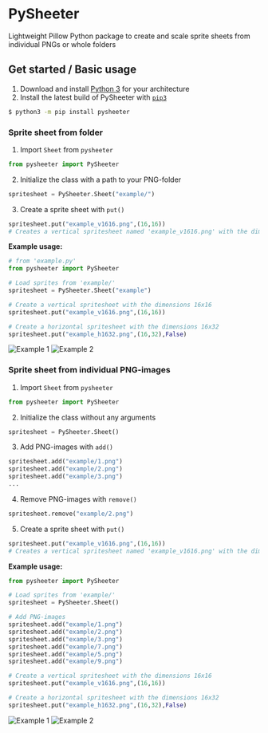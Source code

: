 # PySheeter
Lightweight Pillow Python package to create and scale sprite sheets from individual PNGs or whole folders

## Get started / Basic usage
1. Download and install [Python 3](https://www.python.org/downloads/) for your architecture
2. Install the latest build of PySheeter with [`pip3`](https://pypi.org/project/pysheeter/)
```bash
$ python3 -m pip install pysheeter
```
### Sprite sheet from folder
1. Import `Sheet` from `pysheeter`
```python
from pysheeter import PySheeter
```
2. Initialize the class with a path to your PNG-folder
```python
spritesheet = PySheeter.Sheet("example/")
```
3. Create a sprite sheet with `put()`
```python
spritesheet.put("example_v1616.png",(16,16)) 
# Creates a vertical spritesheet named 'example_v1616.png' with the dimensions 16x16px (scaled automatically)
```

__Example usage:__
```python
# from 'example.py'
from pysheeter import PySheeter

# Load sprites from 'example/'
spritesheet = PySheeter.Sheet("example")

# Create a vertical spritesheet with the dimensions 16x16
spritesheet.put("example_v1616.png",(16,16))

# Create a horizontal spritesheet with the dimensions 16x32
spritesheet.put("example_h1632.png",(16,32),False)
```
![Example 1](https://storage.googleapis.com/public.victorwesterlund.com/github/VictorWesterlund/pysheeter/1example_v1616.png)
![Example 2](https://storage.googleapis.com/public.victorwesterlund.com/github/VictorWesterlund/pysheeter/1example_h1632.png)
### Sprite sheet from individual PNG-images
1. Import `Sheet` from `pysheeter`
```python
from pysheeter import PySheeter
```
2. Initialize the class without any arguments
```python
spritesheet = PySheeter.Sheet()
```
3. Add PNG-images with `add()`
```python
spritesheet.add("example/1.png")
spritesheet.add("example/2.png")
spritesheet.add("example/3.png")
...
```
4. Remove PNG-images with `remove()`
```python
spritesheet.remove("example/2.png")
```
5. Create a sprite sheet with `put()`
```python
spritesheet.put("example_v1616.png",(16,16)) 
# Creates a vertical spritesheet named 'example_v1616.png' with the dimensions 16x16px (scaled automatically)
```

__Example usage:__
```python
from pysheeter import PySheeter

# Load sprites from 'example/'
spritesheet = PySheeter.Sheet()

# Add PNG-images
spritesheet.add("example/1.png")
spritesheet.add("example/2.png")
spritesheet.add("example/3.png")
spritesheet.add("example/7.png")
spritesheet.add("example/5.png")
spritesheet.add("example/9.png")

# Create a vertical spritesheet with the dimensions 16x16
spritesheet.put("example_v1616.png",(16,16))

# Create a horizontal spritesheet with the dimensions 16x32
spritesheet.put("example_h1632.png",(16,32),False)
```
![Example 1](https://storage.googleapis.com/public.victorwesterlund.com/github/VictorWesterlund/pysheeter/2example_v1616.png)
![Example 2](https://storage.googleapis.com/public.victorwesterlund.com/github/VictorWesterlund/pysheeter/2example_h1632.png)
